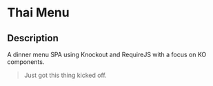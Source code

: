 Thai Menu
====================

## Description

A dinner menu SPA using Knockout and RequireJS with a focus on KO components.

>Just got this thing kicked off.